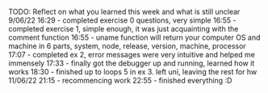 TODO: Reflect on what you learned this week and what is still unclear
9/06/22
16:29 - completed exercise 0 questions, very simple
16:55 - completed exercise 1, simple enough, it was just acquainting with the comment function
16:55 - uname function will return your computer OS and machine in 6 parts, system, node, release, version, machine, processor
17:07 - completed ex 2, error messages were very intuitive and helped me immensely
17:33 - finally got the debugger up and running, learned how it works
18:30 - finished up to loops 5 in ex 3. left uni, leaving the rest for hw
11/06/22
21:15 - recommencing work
22:55 - finished everything :D